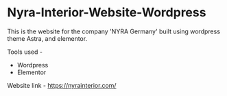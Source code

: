# Nyra-Interior-Website-Wordpress

This is the website for the company 'NYRA Germany' built using wordpress theme Astra, and elementor.

Tools used -
  - Wordpress
  - Elementor
  
Website link - https://nyrainterior.com/
